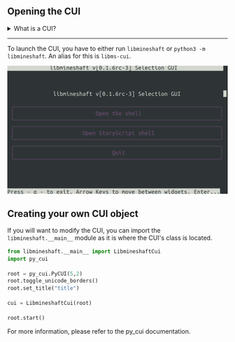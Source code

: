 ## Opening the CUI
<details>
<summary>What is a CUI?</summary>
A CUI means Command Line User Interface. It is like a GUI but in a command line.
</details>



-----


To launch the CUI, you have to either run `libmineshaft` or `python3 -m libmineshaft`. An alias for this is `libms-cui`.

![](https://github.com/Mineshaft-game/libmineshaft/raw/main/docs/libms-cui.png) 




## Creating your own CUI object
If you will want to modify the CUI, you can import the `libmineshaft.__main__` module as it is where the CUI's class is located.
```python
from libmineshaft.__main__ import LibmineshaftCui
import py_cui

root = py_cui.PyCUI(5,2)
root.toggle_unicode_borders()
root.set_title("title")

cui = LibmineshaftCui(root)

root.start()

```

For more information, please refer to the py_cui documentation.
